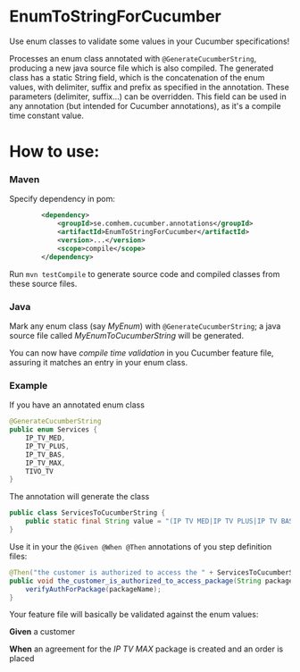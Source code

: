 EnumToStringForCucumber
=======================
Use enum classes to validate some values in your Cucumber specifications!

Processes an enum class annotated with `@GenerateCucumberString`, producing a new java source file which is also compiled.
The generated class has a static String field, which is the concatenation of the enum values, with delimiter, suffix and prefix as specified in the annotation.
These parameters (delimiter, suffix...) can be overridden.
This field can be used in any annotation (but intended for Cucumber annotations), as it's a compile time constant value.


# How to use:

### Maven
Specify dependency in pom:
```xml
        <dependency>
            <groupId>se.comhem.cucumber.annotations</groupId>
            <artifactId>EnumToStringForCucumber</artifactId>
            <version>...</version>
            <scope>compile</scope>
        </dependency>
```

Run `mvn testCompile` to generate source code and compiled classes from these source files.

### Java
Mark any enum class (say *MyEnum*) with `@GenerateCucumberString`; a java source file called *MyEnumToCucumberString* will be generated.


You can now have *compile time validation* in you Cucumber feature file, assuring it matches an entry in your enum class.

### Example
If you have an annotated enum class
```java
@GenerateCucumberString
public enum Services {
    IP_TV_MED,
    IP_TV_PLUS,
    IP_TV_BAS,
    IP_TV_MAX,
    TIVO_TV
}
```

The annotation will generate the class
```java
public class ServicesToCucumberString {
	public static final String value = "(IP TV MED|IP TV PLUS|IP TV BAS|IP TV MAX|TIVO TV)";
}
```

Use it in your the `@Given @When @Then` annotations of you step definition files:
```java
@Then("the customer is authorized to access the " + ServicesToCucumberString.value +  " package")
public void the_customer_is_authorized_to_access_package(String packageName) throws Throwable {
    verifyAuthForPackage(packageName);
}
```
Your feature file will basically be validated against the enum values:

**Given** a customer

**When** an agreement for the *IP TV MAX* package is created and an order is placed